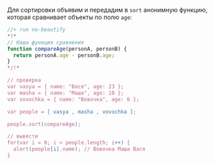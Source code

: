 Для сортировки объявим и передадим в `sort` анонимную функцию, которая сравнивает объекты по полю `age`:

```js
//+ run no-beautify
*!*
// Наша функция сравнения
function compareAge(personA, personB) {
  return personA.age - personB.age;
}
*/!*

// проверка
var vasya = { name: "Вася", age: 23 };
var masha = { name: "Маша", age: 18 };
var vovochka = { name: "Вовочка", age: 6 };

var people = [ vasya , masha , vovochka ];

people.sort(compareAge);

// вывести
for(var i = 0; i < people.length; i++) {
  alert(people[i].name); // Вовочка Маша Вася
}
```

